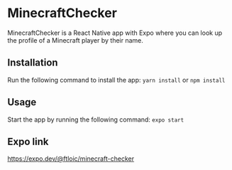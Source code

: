 # MinecraftChecker

MinecraftChecker is a React Native app with Expo where you can look up the profile of a Minecraft player by their name.

## Installation

Run the following command to install the app:
`yarn install` or `npm install`

## Usage

Start the app by running the following command:
`expo start`

## Expo link

https://expo.dev/@ftloic/minecraft-checker

